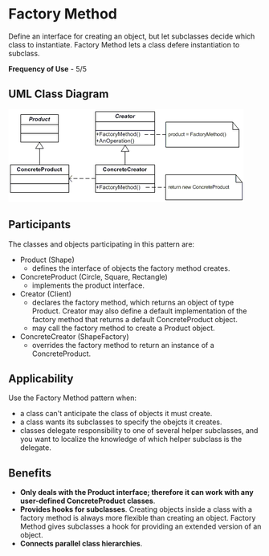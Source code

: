# Factory Method

Define an interface for creating an object, but let subclasses decide which class to instantiate. Factory Method lets a class defere instantiation to subclass.

**Frequency of Use** - 5/5

## UML Class Diagram
![Factory Method UML](factory.gif)

## Participants
The classes and objects participating in this pattern are:
- Product (Shape)
  - defines the interface of objects the factory method creates.
- ConcreteProduct (Circle, Square, Rectangle)
  - implements the product interface.
- Creator (Client)
  - declares the factory method, which returns an object of type Product. Creator may also define a default implementation of the factory method that returns a default ConcreteProduct object.
  - may call the factory method to create a Product object.
- ConcreteCreator (ShapeFactory)
  - overrides the factory method to return an instance of a ConcreteProduct.

## Applicability
Use the Factory Method pattern when:
- a class can't anticipate the class of objects it must create.
- a class wants its subclasses to specify the obejcts it creates.
- classes delegate responsibility to one of several helper subclasses, and you want to localize the knowledge of which helper subclass is the delegate.

## Benefits
- **Only deals with the Product interface; therefore it can work with any user-defined ConcreteProduct classes**.
- **Provides hooks for subclasses**. Creating objects inside a class with a factory method is always more flexible than creating an object. Factory Method gives subclasses a hook for providing an extended version of an object.
- **Connects parallel class hierarchies**.
